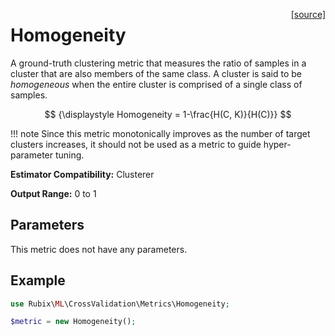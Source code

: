 <span style="float:right;"><a href="https://github.com/RubixML/ML/blob/master/src/CrossValidation/Metrics/Homogeneity.php">[source]</a></span>

# Homogeneity
A ground-truth clustering metric that measures the ratio of samples in a cluster that are also members of the same class. A cluster is said to be *homogeneous* when the entire cluster is comprised of a single class of samples.

$$
{\displaystyle Homogeneity = 1-\frac{H(C, K)}{H(C)}}
$$

!!! note
    Since this metric monotonically improves as the number of target clusters increases, it should not be used as a metric to guide hyper-parameter tuning.

**Estimator Compatibility:** Clusterer

**Output Range:** 0 to 1

## Parameters
This metric does not have any parameters.

## Example
```php
use Rubix\ML\CrossValidation\Metrics\Homogeneity;

$metric = new Homogeneity();
```